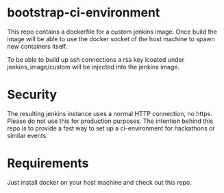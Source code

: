 # bootstrap-ci-environment
This repo contains a dockerfile for a custom jenkins image.
Once build the image will be able to use the docker socket of the host machine to spawn new containers itself.

To be able to build up ssh connections a rsa key lcoated under jenkins_image/custom will be injected into the jenkins image.

# Security
The resulting jenkins instance uses a normal HTTP connection, no https. Please do not use this for production purposes.
The intention behind this repo is to provide a fast way to set up a ci-environment for hackathons or similar events.

# Requirements
Just install docker on your host machine and check out this repo.
